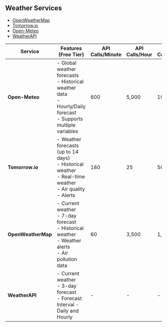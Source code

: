 ## Weather Services
- [OpenWeatherMap](https://openweathermap.org/api)
- [Tomorrow.io](https://www.tomorrow.io/weather-api/)
- [Open-Meteo](https://open-meteo.com/en/features)
- [WeatherAPI](https://www.weatherapi.com/docs/)


| Service            | Features (Free Tier)                                                                                                | API Calls/Minute | API Calls/Hour | API Calls/Day | API Calls/Month | Notes                                              |
|--------------------|---------------------------------------------------------------------------------------------------------------------|------------------|----------------|---------------|-----------------|----------------------------------------------------|
| **Open-Meteo**     | - Global weather forecasts<br>- Historical weather data<br>- Hourly/Daily forecast<br>- Supports multiple variables | 600              | 5,000          | 10,000        | ~300,000        | No API key required; open and free service         |
| **Tomorrow.io**    | - Weather forecasts (up to 14 days)<br>- Historical weather<br>- Real-time weather<br>- Air quality<br>- Alerts     | 180              | 25             | 500           | ~15,000         | API key required; account needed                   |
| **OpenWeatherMap** | - Current weather<br>- 7-day forecast<br>- Historical weather<br>- Weather alerts<br>- Air pollution data           | 60               | 3,500          | 1,000         | ~30,000         | API key required; Account and credit card required |
| **WeatherAPI**     | - Current weather<br>- 3-day forecast<br>- Forecast Interval - Daily and Hourly                                     | -                | -              | -             | 1 Million       | API key required; Free account needed              |

